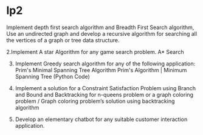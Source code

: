 # lp2

Implement depth first search algorithm and Breadth First Search algorithm, Use an undirected graph and develop a recursive algorithm for searching all the vertices of a
graph or tree data structure.


2.Implement A star Algorithm for any game search problem.
A* Search

3.	Implement Greedy search algorithm for any of the following application:
Prim's Minimal Spanning Tree Algorithm
Prim's Algorithm | Minimum Spanning Tree (Python Code)

4.	Implement a solution for a Constraint Satisfaction Problem using Branch and Bound and Backtracking for n-queens problem or a graph coloring problem / 
Graph coloring problem’s solution using backtracking algorithm

6. Develop an elementary chatbot for any suitable customer interaction application.

